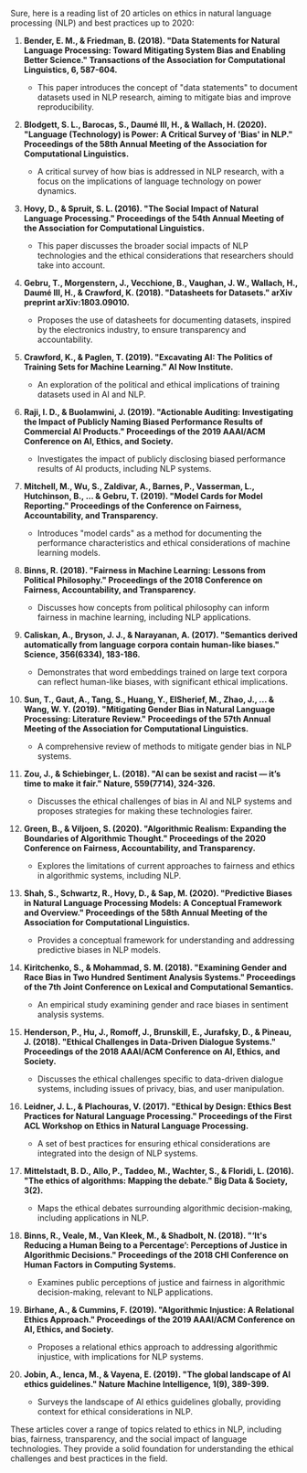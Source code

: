 Sure, here is a reading list of 20 articles on ethics in natural language processing (NLP) and best practices up to 2020:

1. **Bender, E. M., & Friedman, B. (2018). "Data Statements for Natural Language Processing: Toward Mitigating System Bias and Enabling Better Science." Transactions of the Association for Computational Linguistics, 6, 587-604.**
   - This paper introduces the concept of "data statements" to document datasets used in NLP research, aiming to mitigate bias and improve reproducibility.

2. **Blodgett, S. L., Barocas, S., Daumé III, H., & Wallach, H. (2020). "Language (Technology) is Power: A Critical Survey of 'Bias' in NLP." Proceedings of the 58th Annual Meeting of the Association for Computational Linguistics.**
   - A critical survey of how bias is addressed in NLP research, with a focus on the implications of language technology on power dynamics.

3. **Hovy, D., & Spruit, S. L. (2016). "The Social Impact of Natural Language Processing." Proceedings of the 54th Annual Meeting of the Association for Computational Linguistics.**
   - This paper discusses the broader social impacts of NLP technologies and the ethical considerations that researchers should take into account.

4. **Gebru, T., Morgenstern, J., Vecchione, B., Vaughan, J. W., Wallach, H., Daumé III, H., & Crawford, K. (2018). "Datasheets for Datasets." arXiv preprint arXiv:1803.09010.**
   - Proposes the use of datasheets for documenting datasets, inspired by the electronics industry, to ensure transparency and accountability.

5. **Crawford, K., & Paglen, T. (2019). "Excavating AI: The Politics of Training Sets for Machine Learning." AI Now Institute.**
   - An exploration of the political and ethical implications of training datasets used in AI and NLP.

6. **Raji, I. D., & Buolamwini, J. (2019). "Actionable Auditing: Investigating the Impact of Publicly Naming Biased Performance Results of Commercial AI Products." Proceedings of the 2019 AAAI/ACM Conference on AI, Ethics, and Society.**
   - Investigates the impact of publicly disclosing biased performance results of AI products, including NLP systems.

7. **Mitchell, M., Wu, S., Zaldivar, A., Barnes, P., Vasserman, L., Hutchinson, B., ... & Gebru, T. (2019). "Model Cards for Model Reporting." Proceedings of the Conference on Fairness, Accountability, and Transparency.**
   - Introduces "model cards" as a method for documenting the performance characteristics and ethical considerations of machine learning models.

8. **Binns, R. (2018). "Fairness in Machine Learning: Lessons from Political Philosophy." Proceedings of the 2018 Conference on Fairness, Accountability, and Transparency.**
   - Discusses how concepts from political philosophy can inform fairness in machine learning, including NLP applications.

9. **Caliskan, A., Bryson, J. J., & Narayanan, A. (2017). "Semantics derived automatically from language corpora contain human-like biases." Science, 356(6334), 183-186.**
   - Demonstrates that word embeddings trained on large text corpora can reflect human-like biases, with significant ethical implications.

10. **Sun, T., Gaut, A., Tang, S., Huang, Y., ElSherief, M., Zhao, J., ... & Wang, W. Y. (2019). "Mitigating Gender Bias in Natural Language Processing: Literature Review." Proceedings of the 57th Annual Meeting of the Association for Computational Linguistics.**
    - A comprehensive review of methods to mitigate gender bias in NLP systems.

11. **Zou, J., & Schiebinger, L. (2018). "AI can be sexist and racist — it’s time to make it fair." Nature, 559(7714), 324-326.**
    - Discusses the ethical challenges of bias in AI and NLP systems and proposes strategies for making these technologies fairer.

12. **Green, B., & Viljoen, S. (2020). "Algorithmic Realism: Expanding the Boundaries of Algorithmic Thought." Proceedings of the 2020 Conference on Fairness, Accountability, and Transparency.**
    - Explores the limitations of current approaches to fairness and ethics in algorithmic systems, including NLP.

13. **Shah, S., Schwartz, R., Hovy, D., & Sap, M. (2020). "Predictive Biases in Natural Language Processing Models: A Conceptual Framework and Overview." Proceedings of the 58th Annual Meeting of the Association for Computational Linguistics.**
    - Provides a conceptual framework for understanding and addressing predictive biases in NLP models.

14. **Kiritchenko, S., & Mohammad, S. M. (2018). "Examining Gender and Race Bias in Two Hundred Sentiment Analysis Systems." Proceedings of the 7th Joint Conference on Lexical and Computational Semantics.**
    - An empirical study examining gender and race biases in sentiment analysis systems.

15. **Henderson, P., Hu, J., Romoff, J., Brunskill, E., Jurafsky, D., & Pineau, J. (2018). "Ethical Challenges in Data-Driven Dialogue Systems." Proceedings of the 2018 AAAI/ACM Conference on AI, Ethics, and Society.**
    - Discusses the ethical challenges specific to data-driven dialogue systems, including issues of privacy, bias, and user manipulation.

16. **Leidner, J. L., & Plachouras, V. (2017). "Ethical by Design: Ethics Best Practices for Natural Language Processing." Proceedings of the First ACL Workshop on Ethics in Natural Language Processing.**
    - A set of best practices for ensuring ethical considerations are integrated into the design of NLP systems.

17. **Mittelstadt, B. D., Allo, P., Taddeo, M., Wachter, S., & Floridi, L. (2016). "The ethics of algorithms: Mapping the debate." Big Data & Society, 3(2).**
    - Maps the ethical debates surrounding algorithmic decision-making, including applications in NLP.

18. **Binns, R., Veale, M., Van Kleek, M., & Shadbolt, N. (2018). "‘It's Reducing a Human Being to a Percentage’: Perceptions of Justice in Algorithmic Decisions." Proceedings of the 2018 CHI Conference on Human Factors in Computing Systems.**
    - Examines public perceptions of justice and fairness in algorithmic decision-making, relevant to NLP applications.

19. **Birhane, A., & Cummins, F. (2019). "Algorithmic Injustice: A Relational Ethics Approach." Proceedings of the 2019 AAAI/ACM Conference on AI, Ethics, and Society.**
    - Proposes a relational ethics approach to addressing algorithmic injustice, with implications for NLP systems.

20. **Jobin, A., Ienca, M., & Vayena, E. (2019). "The global landscape of AI ethics guidelines." Nature Machine Intelligence, 1(9), 389-399.**
    - Surveys the landscape of AI ethics guidelines globally, providing context for ethical considerations in NLP.

These articles cover a range of topics related to ethics in NLP, including bias, fairness, transparency, and the social impact of language technologies. They provide a solid foundation for understanding the ethical challenges and best practices in the field.